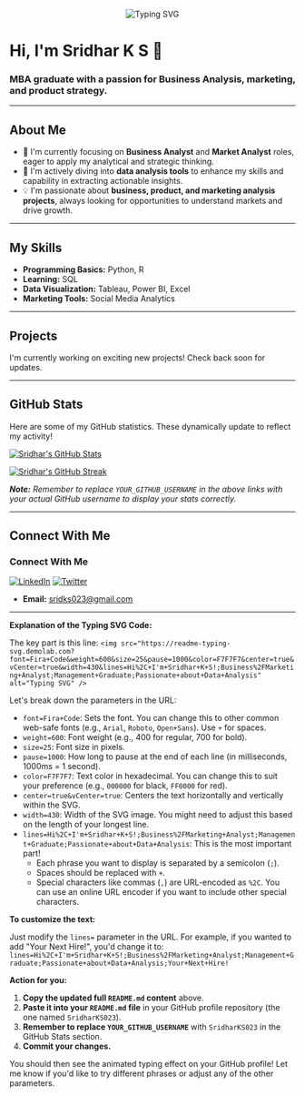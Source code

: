 <p align="center">
  <img src="https://readme-typing-svg.demolab.com?font=Fira+Code&weight=600&size=25&pause=1000&color=F7F7F7&center=true&vCenter=true&width=430&lines=Hi%2C+I'm+Sridhar+K+S!;Business%2FMarketing+Analyst;Management+Graduate;Passionate+about+Data+Analysis" alt="Typing SVG" />
</p>

# Hi, I'm Sridhar K S 👋

### MBA graduate with a passion for Business Analysis, marketing, and product strategy.

---

## About Me

-   🚀 I'm currently focusing on **Business Analyst** and **Market Analyst** roles, eager to apply my analytical and strategic thinking.
-   🌱 I'm actively diving into **data analysis tools** to enhance my skills and capability in extracting actionable insights.
-   💡 I'm passionate about **business, product, and marketing analysis projects**, always looking for opportunities to understand markets and drive growth.

---

## My Skills

-   **Programming Basics:** Python, R
-   **Learning:** SQL
-   **Data Visualization:** Tableau, Power BI, Excel
-   **Marketing Tools:** Social Media Analytics

---

## Projects

I'm currently working on exciting new projects! Check back soon for updates.

---

## GitHub Stats

Here are some of my GitHub statistics. These dynamically update to reflect my activity!

[![Sridhar's GitHub Stats](https://github-readme-stats.vercel.app/api?username=YOUR_GITHUB_USERNAME&show_icons=true&theme=dark&include_all_commits=true&count_private=true)](https://github.com/anuraghazra/github-readme-stats)

[![Sridhar's GitHub Streak](https://github-readme-streak-stats.herokuapp.com/?user=YOUR_GITHUB_USERNAME&theme=dark)](https://git.io/streak-stats)

***Note:** Remember to replace `YOUR_GITHUB_USERNAME` in the above links with your actual GitHub username to display your stats correctly.*

---

## Connect With Me

### Connect With Me

[![LinkedIn](https://img.shields.io/badge/LinkedIn-0077B5?style=for-the-badge&logo=linkedin&logoColor=white)](https://www.linkedin.com/in/sriks023)
[![Twitter](https://img.shields.io/badge/Twitter-1DA1F2?style=for-the-badge&logo=twitter&logoColor=white)](https://twitter.com/sriks023)
-   **Email:** sridks023@gmail.com

---

**Explanation of the Typing SVG Code:**

The key part is this line:
`<img src="https://readme-typing-svg.demolab.com?font=Fira+Code&weight=600&size=25&pause=1000&color=F7F7F7&center=true&vCenter=true&width=430&lines=Hi%2C+I'm+Sridhar+K+S!;Business%2FMarketing+Analyst;Management+Graduate;Passionate+about+Data+Analysis" alt="Typing SVG" />`

Let's break down the parameters in the URL:

* `font=Fira+Code`: Sets the font. You can change this to other common web-safe fonts (e.g., `Arial`, `Roboto`, `Open+Sans`). Use `+` for spaces.
* `weight=600`: Font weight (e.g., 400 for regular, 700 for bold).
* `size=25`: Font size in pixels.
* `pause=1000`: How long to pause at the end of each line (in milliseconds, 1000ms = 1 second).
* `color=F7F7F7`: Text color in hexadecimal. You can change this to suit your preference (e.g., `000000` for black, `FF0000` for red).
* `center=true&vCenter=true`: Centers the text horizontally and vertically within the SVG.
* `width=430`: Width of the SVG image. You might need to adjust this based on the length of your longest line.
* `lines=Hi%2C+I'm+Sridhar+K+S!;Business%2FMarketing+Analyst;Management+Graduate;Passionate+about+Data+Analysis`: This is the most important part!
    * Each phrase you want to display is separated by a semicolon (`;`).
    * Spaces should be replaced with `+`.
    * Special characters like commas (`,`) are URL-encoded as `%2C`. You can use an online URL encoder if you want to include other special characters.

**To customize the text:**

Just modify the `lines=` parameter in the URL. For example, if you wanted to add "Your Next Hire!", you'd change it to:
`lines=Hi%2C+I'm+Sridhar+K+S!;Business%2FMarketing+Analyst;Management+Graduate;Passionate+about+Data+Analysis;Your+Next+Hire!`

**Action for you:**

1.  **Copy the updated full `README.md` content** above.
2.  **Paste it into your `README.md` file** in your GitHub profile repository (the one named `SridharKS023`).
3.  **Remember to replace `YOUR_GITHUB_USERNAME`** with `SridharKS023` in the GitHub Stats section.
4.  **Commit your changes.**

You should then see the animated typing effect on your GitHub profile! Let me know if you'd like to try different phrases or adjust any of the other parameters.
